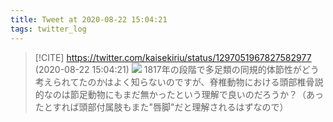 ```yaml
---
title: Tweet at 2020-08-22 15:04:21
tags: twitter_log
---
```


> [!CITE] https://twitter.com/kaisekiriu/status/1297051967827582977 (2020-08-22 15:04:21)
> ![](https://twitter.com/kaisekiriu/status/1297051967827582977)
> 1817年の段階で多足類の同規的体節性がどう考えられてたのかはよく知らないのですが、脊椎動物における頭部椎骨説的なのは節足動物にもまだ無かったという理解で良いのだろうか？（あったとすれば頭部付属肢もまた"唇脚"だと理解されるはずなので）
